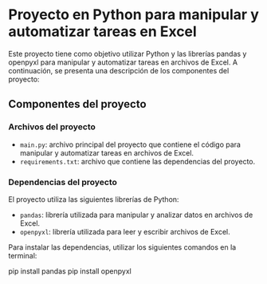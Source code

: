 # Proyecto en Python para manipular y automatizar tareas en Excel

Este proyecto tiene como objetivo utilizar Python y las librerías pandas y openpyxl para manipular y automatizar tareas en archivos de Excel. A continuación, se presenta una descripción de los componentes del proyecto:

## Componentes del proyecto

### Archivos del proyecto

- `main.py`: archivo principal del proyecto que contiene el código para manipular y automatizar tareas en archivos de Excel.
- `requirements.txt`: archivo que contiene las dependencias del proyecto.

### Dependencias del proyecto

El proyecto utiliza las siguientes librerías de Python:

- `pandas`: librería utilizada para manipular y analizar datos en archivos de Excel.
- `openpyxl`: librería utilizada para leer y escribir archivos de Excel.

Para instalar las dependencias, utilizar los siguientes comandos en la terminal:

pip install pandas
pip install openpyxl
